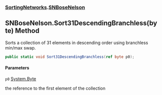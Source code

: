 ### [SortingNetworks](SortingNetworks.md 'SortingNetworks').[SNBoseNelson](SortingNetworks.SNBoseNelson.md 'SortingNetworks.SNBoseNelson')

## SNBoseNelson.Sort31DescendingBranchless(byte) Method

Sorts a collection of 31 elements in descending order using branchless min/max swap.

```csharp
public static void Sort31DescendingBranchless(ref byte p0);
```
#### Parameters

<a name='SortingNetworks.SNBoseNelson.Sort31DescendingBranchless(byte).p0'></a>

`p0` [System.Byte](https://docs.microsoft.com/en-us/dotnet/api/System.Byte 'System.Byte')

the reference to the first element of the collection